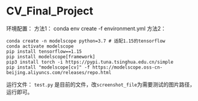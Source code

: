 # CV_Final_Project

环境配置：
方法1：
conda env create -f environment.yml
方法2：
```
conda create -n modelscope python=3.7 # 适配1.15的tensorflow
conda activate modelscope
pip install tensorflow==1.15
pip install modelscope[framework]
pip3 install torch -i https://pypi.tuna.tsinghua.edu.cn/simple
pip install "modelscope[cv]" -f https://modelscope.oss-cn-beijing.aliyuncs.com/releases/repo.html
```

运行文件：
`test.py` 是目前的文件，改`screenshot_file`为需要测试的图片路径，运行即可。